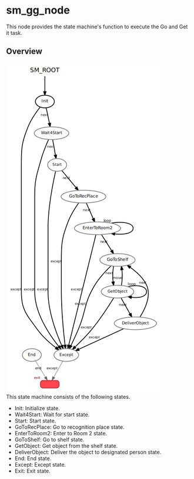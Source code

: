 # sm_gg_node
This node provides the state machine's function to execute the Go and Get it task.

## Overview
<img src="resources/state_machine.png"/><br>
This state machine consists of the following states.

- Init: Initialize state.
- Wait4Start: Wait for start state.
- Start: Start state.
- GoToRecPlace: Go to recognition place state.
- EnterToRoom2: Enter to Room 2 state.
- GoToShelf: Go to shelf state.
- GetObject: Get object from the shelf state.
- DeliverObject: Deliver the object to designated person state.
- End: End state.
- Except: Except state.
- Exit: Exit state.